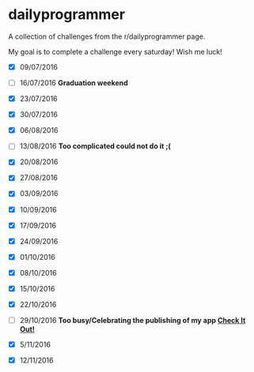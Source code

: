 # dailyprogrammer
A collection of challenges from the r/dailyprogrammer page.

My goal is to complete a challenge every saturday! Wish me luck!

- [X] 09/07/2016

- [ ] 16/07/2016 **Graduation weekend**

- [X] 23/07/2016

- [X] 30/07/2016

- [X] 06/08/2016

- [ ] 13/08/2016 **Too complicated could not do it ;(**

- [X] 20/08/2016 

- [X] 27/08/2016

- [X] 03/09/2016

- [X] 10/09/2016

- [X] 17/09/2016

- [X] 24/09/2016

- [X] 01/10/2016

- [X] 08/10/2016

- [X] 15/10/2016

- [X] 22/10/2016

- [ ] 29/10/2016 **Too busy/Celebrating the publishing of my app [Check It Out!](https://play.google.com/store/apps/details?id=org.TheLoxGames.ProgrammingChallenges)**

- [X] 5/11/2016

- [X] 12/11/2016